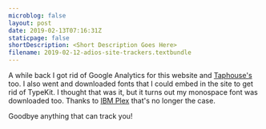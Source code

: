 ```yaml
---
microblog: false
layout: post
date: 2019-02-13T07:16:31Z
staticpage: false
shortDescription: <Short Description Goes Here>
filename: 2019-02-12-adios-site-trackers.textbundle
---
```

A while back I got rid of Google Analytics for this website and [Taphouse's](https://taphouse.io) too. I also went and downloaded fonts that I could embed in the site to get rid of TypeKit. I thought that was it, but it turns out my monospace font was downloaded too. Thanks to [IBM Plex](https://www.ibm.com/plex/) that's no longer the case.

Goodbye anything that can track you!